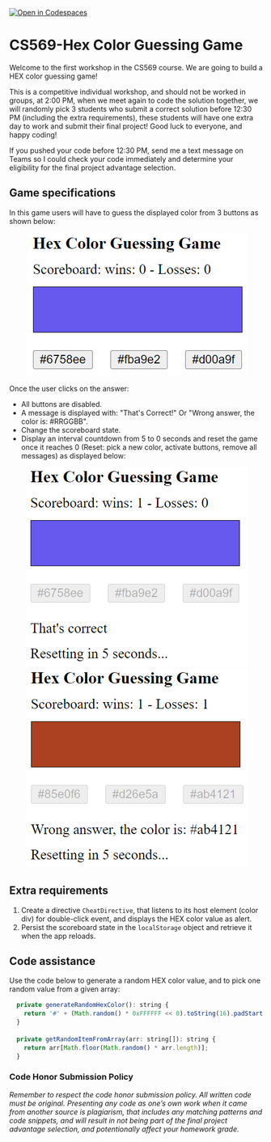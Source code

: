 [![Open in Codespaces](https://classroom.github.com/assets/launch-codespace-9f69c29eadd1a2efcce9672406de9a39573de1bdf5953fef360cfc2c3f7d7205.svg)](https://classroom.github.com/open-in-codespaces?assignment_repo_id=9205996)
# CS569-Hex Color Guessing Game
Welcome to the first workshop in the CS569 course. We are going to build a HEX color guessing game!  
  
This is a competitive individual workshop, and should not be worked in groups, at 2:00 PM, when we meet again to code the solution together, we will randomly pick 3 students who submit a correct solution before 12:30 PM (including the extra requirements), these students will have one extra day to work and submit their final project! Good luck to everyone, and happy coding!  
  
If you pushed your code before 12:30 PM, send me a text message on Teams so I could check your code immediately and determine your eligibility for the final project advantage selection.  
  
## Game specifications
In this game users will have to guess the displayed color from 3 buttons as shown below:
<p align="center">
  <img src="./game-snapshot-01.png" />
</p>
  
Once the user clicks on the answer:  
* All buttons are disabled.  
* A message is displayed with: "That's Correct!" Or "Wrong answer, the color is: #RRGGBB".   
* Change the scoreboard state.
* Display an interval countdown from 5 to 0 seconds and reset the game once it reaches 0 (Reset: pick a new color, activate buttons, remove all messages) as displayed below:  
  
<p align="center">
  <img src="./game-snapshot-02.png" />
  <img src="./game-snapshot-03.png" />
</p>
  
## Extra requirements
1. Create a directive `CheatDirective`, that listens to its host element (color div) for double-click event, and displays the HEX color value as alert.
2. Persist the scoreboard state in the `localStorage` object and retrieve it when the app reloads.
  
## Code assistance
Use the code below to generate a random HEX color value, and to pick one random value from a given array:
```js
  private generateRandomHexColor(): string {
    return '#' + (Math.random() * 0xFFFFFF << 0).toString(16).padStart(6, '0');
  }
  
  private getRandomItemFromArray(arr: string[]): string {
    return arr[Math.floor(Math.random() * arr.length)];
  }
```
### Code Honor Submission Policy
*Remember to respect the code honor submission policy. All written code must be original. Presenting any code as one’s own work when it came from another source is plagiarism, that includes any matching patterns and code snippets, and will result in not being part of the final project advantage selection, and potentionally affect your homework grade.*
